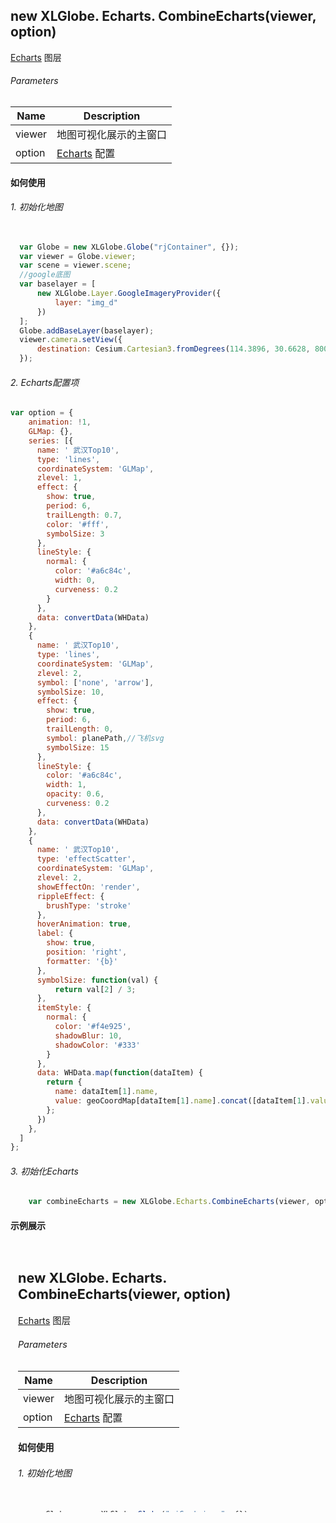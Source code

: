 ## new XLGlobe. Echarts. CombineEcharts(viewer, option)

[Echarts](https://echarts.apache.org/zh/index.html "Echarts") 图层

###### Parameters

|  Name |  Description |
| ------------ | ------------ |
|  viewer |  地图可视化展示的主窗口 |
|  option |  [Echarts](https://echarts.apache.org/zh/option.html#title "echarts") 配置 |

#### 如何使用

###### 1. 初始化地图

``` javascript
  
  var Globe = new XLGlobe.Globe("rjContainer", {});
  var viewer = Globe.viewer;
  var scene = viewer.scene;
  //google底图
  var baselayer = [
      new XLGlobe.Layer.GoogleImageryProvider({
          layer: "img_d"
      })
  ];
  Globe.addBaseLayer(baselayer);
  viewer.camera.setView({
      destination: Cesium.Cartesian3.fromDegrees(114.3896, 30.6628, 8000000)
  });
```

###### 2. Echarts配置项

``` javascript
var option = {
    animation: !1,
    GLMap: {},
    series: [{
      name: ' 武汉Top10',
      type: 'lines',
      coordinateSystem: 'GLMap',
      zlevel: 1,
      effect: {
        show: true,
        period: 6,
        trailLength: 0.7,
        color: '#fff',
        symbolSize: 3
      },
      lineStyle: {
        normal: {
          color: '#a6c84c',
          width: 0,
          curveness: 0.2
        }
      },
      data: convertData(WHData)
    },
    {
      name: ' 武汉Top10',
      type: 'lines',
      coordinateSystem: 'GLMap',
      zlevel: 2,
      symbol: ['none', 'arrow'],
      symbolSize: 10,
      effect: {
        show: true,
        period: 6,
        trailLength: 0,
        symbol: planePath,//飞机svg
        symbolSize: 15
      },
      lineStyle: {
        color: '#a6c84c',
        width: 1,
        opacity: 0.6,
        curveness: 0.2
      },
      data: convertData(WHData)
    },
    {
      name: ' 武汉Top10',
      type: 'effectScatter',
      coordinateSystem: 'GLMap',
      zlevel: 2,
      showEffectOn: 'render',
      rippleEffect: {
        brushType: 'stroke'
      },
      hoverAnimation: true,
      label: {
        show: true,
        position: 'right',
        formatter: '{b}'
      },
      symbolSize: function(val) {
          return val[2] / 3;
      },
      itemStyle: {
        normal: {
          color: '#f4e925',
          shadowBlur: 10,
          shadowColor: '#333'
        }
      },
      data: WHData.map(function(dataItem) {
        return {
          name: dataItem[1].name,
          value: geoCoordMap[dataItem[1].name].concat([dataItem[1].value])
        };
      })
    },
  ]
};
```

###### 3. 初始化Echarts

``` javascript
	var combineEcharts = new XLGlobe.Echarts.CombineEcharts(viewer, option);
```

#### 示例展示
<iframe width="100%" height="430" src="#/editor?type=visualization%2Fecharts&example=e_lcx&label=流出线" allowfullscreen="allowfullscreen" frameborder="0"></iframe>